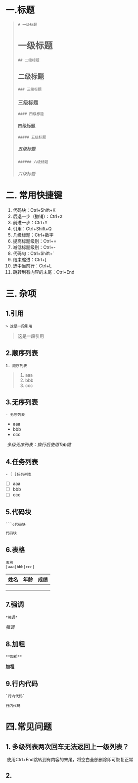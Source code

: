 # 一.标题

> ```
> # 一级标题
> ```
>
> # 一级标题
>
> ```
> ## 二级标题
> ```
>
> ## 二级标题
>
> ```
> ### 三级标题
> ```
>
> ### 三级标题
>
> ```
> #### 四级标题
> ```
>
> #### 四级标题
>
> ```
> ##### 五级标题
> ```
>
> 
>
> ##### 五级标题
>
> ```
> ###### 六级标题
> ```
>
> ###### 六级标题

# 二. 常用快捷键

1. 代码块：Ctrl+Shift+K
2. 后退一步（撤销）：Ctrl+z
3. 前进一步：Ctrl+Y
4. 引用：Ctrl+Shift+Q
5. 几级标题：Ctrl+数字
6. 提高标题级别：Ctrl+=
7. 减低标题级别：Ctrl+-
8. 代码句：Ctrl+Shift+`
9. 结束缩进：Ctrl+[
10. 选中当前行：Ctrl+L
11. 跳转到有内容的末尾：Ctrl+End

# 三. 杂项

## 1.引用

```
> 这是一段引用
```

> 这是一段引用

## 2.顺序列表

```
1. 顺序列表
```

> 1. aaa
> 2. bbb
> 3. ccc

## 3.无序列表

```
- 无序列表
```

- aaa
- bbb
- ccc

​	*多级无序列表：换行后使用Tab键*

## 4.任务列表

```
- [ ]任务列表
```

- [ ] aaa
- [ ] bbb
- [ ] ccc

## 5.代码块

```
```c代码块
```

```c
代码块
```

## 6.表格

```
表格
|aaa|bbb|ccc|
```

| 姓名 | 年龄 | 成绩 |
| :--: | :--: | ---: |
|      |      |      |
|      |      |      |
|      |      |      |

## 7.强调

```
*强调*
```

*强调*

## 8.加粗

```
**加粗**
```

**加粗**

## 9.行内代码

```
`行内代码`
```

`行内代码`

# 四.常见问题

## 1. 多级列表两次回车无法返回上一级列表？

​		使用Ctrl+End跳转到有内容的末尾，将空白全部删除即可恢复正常

## 2. 









